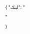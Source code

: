 {
  "لینک": "<!-- NazarSanji by www.1abzar.com --->
<script src="http://1abzar.ir/abzar/tools/poll/index.php?c=FF1F1F&w=200&h=200&n=2&bg=030303&tc=F50A0A&tbg=000000&kc=15E846&kadr=5&soal=ایا از نرم افزار راضی هستید؟&id=2nrbrksw0ytqbks1fc09&j1=اره&j2=نه"></script><div style="display:none"><h3><a href="http://www.1abzar.com/abzar/nazarsanji.php">&#1575;&#1576;&#1586;&#1575;&#1585; &#1606;&#1592;&#1585; &#1587;&#1606;&#1580;&#1740;</a></h3></div>
<!-- NazarSanji by www.1abzar.com --->"
}
